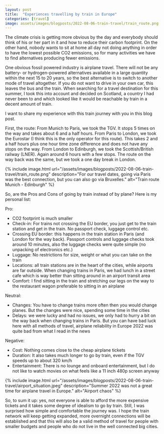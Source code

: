 ```yaml
---
layout: post
title:  "Experiences travelling by train in Europe"
categories: [travel]
image: assets/images/blogposts/2022-08-06-train-travel/train_route.png
---
```


The climate crisis is getting more obvious by the day and everybody should think of his or her part in it and how to reduce their carbon footprint. On the other hand, nobody wants to sit at home all day not doing anything in order to have the lowest possible CO2 emissions, so for many activities we have to find alternatives producing fewer emissions.

One obvious fossil powered industry is airplane travel. There will not be any battery- or hydrogen-powered alternatives available in a large quantity within the next 15 to 20 years, so the best alternative is to switch to another mode of travel altogether. If you do not want to drive in your own car, this leaves the bus and the train. When searching for a travel destination for this summer, I took this into account and decided on Scotland, a country I had never been to and which looked like it would be reachable by train in a decent amount of train.

I want to share my experience with this train journey with you in this blog post.

First, the route:
From Munich to Paris, we took the TGV. It stops 5 times on the way and takes about 6 and a half hours.
From Paris to London, we took the Eurostar (I think this is the only operator for this route). This takes 2 and a half hours plus one hour time zone difference and does not have any stops on the way.
From London to Edinburgh, we took the Scottish/British railway (LNER). Again around 6 hours with a few stops.
The route on the way back was the same, but we took a one day break in London.

{% include image.html
    url="/assets/images/blogposts/2022-08-06-train-travel/train_route.png"
    description="For our travel dates, going via Paris was the best connection, but you can also go via Bruxelles."
    alt="Train route Munich - Edinburgh" %}

So, are the Pros and Cons of going by train instead of by plane? Here is my personal list:

Pro:
+ CO2 footprint is much smaller
+ Check-in: For trains not crossing the EU border, you just get to the train station and get in the train. No passport check, luggage control etc.
+ Crossing EU border: this happens in the train station in Paris (and London for the way back). Passport controls and luggage checks took around 10 minutes, also the luggage checks were quite simple (no unpacking of electronics etc.)
+ Luggage: No restrictions for size, weight or what you can take on the train
+ Locations: all train stations are in the heart of the cities, while airports are far outside. When changing trains in Paris, we had lunch in a street cafe which is way better than sitting around in an airport transit area
+ Comfort: I find sitting in the train and stretching our legs on the way to the restaurant wagon preferable to sitting in an airplane

Neutral:
- Changes: You have to change trains more often then you would change planes. But the changes were nice, spending some time in the cities
- Delays: we were lucky and had no issues, we only had to hurry a bit on the way back when changing trains in Paris. But you can have bad luck here with all methods of travel, airplane reliability in Europe 2022 was quite bad from what I read in the news

Negative:
- Cost: Nothing comes close to the cheap airplane tickets
- Duration: It also takes much longer to go by train, even if the TGV speeds up to about 320 km/h
- Entertainment: There is no lounge and onboard entertainment, but I do not like to watch movies on what feels like a 11 inch 480p screen anyway

{% include image.html
    url="/assets/images/blogposts/2022-08-06-train-travel/airport_situation.jpeg"
    description="Summer 2022 was not a great time for airplane travel in Europe."
    alt="Airport chaos" %}

So, to sum it up: yes, not everyone is able to afford the more expensive tickets and it takes some degree of idealism to go by train. Still, I was surprised how simple and comfortable the journey was. I hope the train network will keep getting expanded, more overnight connections will be established and that this will also be a valid method of travel for people with smaller budgets and people who do not live in the well connected big cities.
